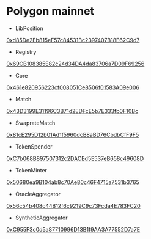 # Polygon mainnet



* LibPosition&#x20;

[0xd85De2Eb815eF57c84531Bc2397407B18E62C9d7](https://explorer-mainnet.maticvigil.com/address/0xd85De2Eb815eF57c84531Bc2397407B18E62C9d7)

* Registry&#x20;

[0x69CB108385E82c24d34DA4da83706a7D09F69256](https://explorer-mainnet.maticvigil.com/address/0x69CB108385E82c24d34DA4da83706a7D09F69256)

* Core&#x20;

&#x20;[0x461e820956223cf008051Ce8506f01583A09e006](https://explorer-mainnet.maticvigil.com/address/0x461e820956223cf008051Ce8506f01583A09e006)

* Match&#x20;

[0x43D3199E31196C3B71d2EDFcE5b7E333fb0F10Bc](https://explorer-mainnet.maticvigil.com/address/0x43D3199E31196C3B71d2EDFcE5b7E333fb0F10Bc)

* SwaprateMatch&#x20;

[0x81cE295D12b01Ad1f5960dcB8aBD76CbdbCfF9F5](https://explorer-mainnet.maticvigil.com/address/0x81cE295D12b01Ad1f5960dcB8aBD76CbdbCfF9F5)

* TokenSpender&#x20;

&#x20;[0xC7b068B897507312c2DACEd5E537eB658c49608D](https://explorer-mainnet.maticvigil.com/address/0xC7b068B897507312c2DACEd5E537eB658c49608D)

* TokenMinter&#x20;

[0x50680ea9B104ab8c70Ae80c46F4715a7531b3765](https://explorer-mainnet.maticvigil.com/address/0x50680ea9B104ab8c70Ae80c46F4715a7531b3765)

* OracleAggregator&#x20;

[0x56c54b408c44B12f6c9219C9c73Fcda4E783FC20](https://explorer-mainnet.maticvigil.com/address/0x56c54b408c44B12f6c9219C9c73Fcda4E783FC20)

* SyntheticAggregator

[0xC955F3c0d5a87710996D13B1f9AA3A77552D7a7E](https://explorer-mainnet.maticvigil.com/address/0xC955F3c0d5a87710996D13B1f9AA3A77552D7a7E)
